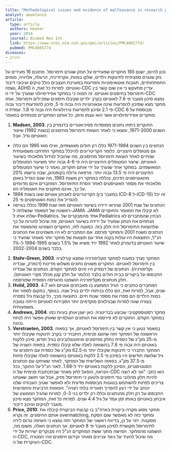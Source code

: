 ```yaml
---
title: "Methodological issues and evidence of malfeasance in research purporting to show thimerosal in vaccines is safe"
analyst: amantonio
article:
  type: article
  authors: Hooker
  year: 2014
  journal: Biomed Res Int
  link: https://www.ncbi.nlm.nih.gov/pmc/articles/PMC4065774/
  pubmed: PMC4065774
diseases:
- אוטיזם
---
```


נכון להיום, ישנם 165 מחקרים שמעידים על הנזק שגורם תימרוסל. מתוכם 16 מעידים על נזק שנגרם ספציפית לתינוקות וילדים, שלקו במוות, אקרודיניה, הרעלה, אלרגיה, מומים התפתחותיים, תגובות אוטואימוניות והפרעות במערכת העצבים כולל טיקים ועיכובי דיבור ושפה, ADHD ואוטיזם. למרות כל זאת, ה-CDC עדיין מתעקש כי אין שום קשר בין תימרוסל בחיסונים ואוטיזם. זה תמוה כי במחקר אפידימיולגי שנערך על ידי ה-CDC נמצא סיכון מוגבר פי 7.6 לאוטיזם בקרב ילדים שקיבלו חיסונים שמכילים תימרוסל. אותו מחקר מצא שסיכון להפרעות שינה אנאורגניות היה גבוה פי 5, סיכון להפרעות דיבור גבוה פי 2.1 וסיכון להפרעות נוירולוגיות היה גבוה פי 1.8.
עמדת ה-CDC מבוססת על 6 מחקרים אפידימיולגיים אשר הוא עצמו מימן. כל אותם המחקרים מנותחים במאמר:
1) **Madsen, 2003**. החוקרים ניתחו נתונים ממוסדות פסיכיאטריים בדנמרק בין השנים 1971-2000, ומצאו כי לאחר הוצאת תימרוסל מחיסונים (בשנת 1992) שיעור האוטיזם גדל. אבל:
- הנתונים בין השנים 1971-1994 כללו רק חולים מאושפזים, ואילו מאז 1995 הם כללו גם מטופלים חיצוניים. כלומר הקריטריונים להיכלל במחקר התרחבו משמעותית שנתיים לאחר הוצאת תימרוסל מחיסונים, מה שהוביל לגידול מלאכותי בשיעור האוטיזם. שיעור המטופלים החיצוניים היה פי 4-6 גבוה יותר משיעור המטופלים המאושפזים. במחקר אחר שנערך על ידי אותם חוקרים, נאמר כי שיעור המטופלים החיצוניים היה פי 13.5 גבוה יותר. מרפאה גדולה בקופנהגן, שבה נרשמו 20% מהאוטיסטים הדנים, נכללה במחקר רק משנת 1993, מה שגם הגדיל באופן מלאכותי את מספר האוטיסטים לאחר הסרת התימרוסל. המחברים אינם מדווחים על כך, ואינם מתקנים את האנומליה הזו.
- הקריטריונים לאבחון אוטיזם שונו בשנת 1994 (במעבר בין ICD-8 ל-ICD-10) זה יכל להגדיל את כמות האוטיסטים פי 25.
- הנתונים של שנת 2001 שהראו ירידה בשיעור האוטיזם מאז שנת 1999 נכללו בגרסה ראשונה של המאמר שנשלחה ל-JAMA. JAMA לא קיבלו את המאמר והחוקרים שלחו אותו ל-Pediatrics. אחד מהמבקרים של Pediatrics הבחין שהמחברים לא מנתחים את הנתון שמעיד על ירידה בשיעור האוטיזם, מה שיכול להורות על כך שלהוצאת התימרוסל היה חלק בזה. כמענה לזה, החוקרים השמיטו מהמאמר את הנתונים משנת 2001 והמחקר פורסם. אם המחברים לא היו משמיטים את הנתונים הנ"ל, התוצאות היו עולות בקנה אחד עם תוצאות של מחקר יותר מאוחר שהעיד כי שיעור האוטיזם בדנמרק לאחר 1992 ירד משיא של 1.5% בשנים 1994-1995 ל-1% בלבד בשנים 2002-2004.
2) **Stehr-Green, 2003**. המחקר נערך כמענה למחקר מקליפורניה שמצא קורלציה בין תימרוסל לאוטיזם. החוקרים משווים נתונים משלוש מדינות (דנמרק, שבדיה וקליפורניה). הנתונים של דנמרק היו זהים למחקר הקודם. הנתונים של שבדיה התבססו על ביקורים בבית חולים בלבד (כלומר על חלק קטן מכלל מקרי האוטיזם). חלק מנתונים מקליפורניה הושמטו מהגרסה הסופית שפורסמה.
3) **Hviid, 2003**. המחברים כותבים כי הגיל הממוצע בו מאבחנים אוטיזם הוא 4.7 שנים, אבל, למרות זאת, הם כללו בניתוח ילדים בגיל שנה. בנוסף, במקום לספור את כמות הילדים הם ספרו את מספר שנות חיים. כתוצאה מכך, כל קבוצת גיל נספרה בצורה שווה למרות שבגילאים מוקדמים יותר הסבירות לאוטיזם הייתה נמובה משמעותית.
4) **Andrews, 2004**. מחקר רסטוספקטיבי שבוצע בבריטניה. כאן ישנן אותן בעיות כמו במחקר הקודם. החוקרים לא פירסמו את הנתונים הגולמיים שאותן אפשר היה לנתח נכונה.
5) **Verstraeten, 2003**. במאמר נטען כי אין קשר בין תימרוסל לאוטיזם, אך בפאזה הראשונה של המחקר הזה שהוצג פנימית, התברר כי בקרב תינוקות שקיבלו יותר מ-25 מק"ג של כספית כחלק מחיסונים ואימונוגלובינים בגיל חודש, סיכון ללקות באוטיזם היה גבוה פי 7.6 בהשוואה לאלה שלא קיבלו כספית. בפאזה השניה של המחקר התברר כי תינוקות שקיבלו יותר מ-62.5 מק"ג של כספית עם חיסונים עד גיל שלושה חודשים היו בסיכון פי 2.5 ללקות באוטיזם בהשוואה לאלה שקיבלו פחות מ-37.5 מק"ג. בפאזה השלישית של המחקר, לאחר ששיחקו עם הנתונים הסטטיסטיים, הסיכון ללקות באוטיזם ירד ל-1.69. לאור הנ"ל על החוקר, ככל הנראה, הופעל לחץ מאחר שבתכתובת פנימית של ה-CDC הוא כתב: "אני לא רוצה להיות חלק מהלובי נגד חיסונים ולטעון כי תימרוסל מזיק, אבל אני חושב שאנחנו צריכים לפחות להשתמש בטענות מבוססות מדעית ולא לאפשר שטיב העבודה שלנו יוכתב על ידי רצון להפריך תאוריה בלתי רצויה". הפאזות הרביעית והחמישית התבססו על רק חלק מהנתונים וכללו רק ילדים בני 0-3, למרות שהגיל הממוצע של איבחון באוטיזם באותו זמן עמד על גיל 4.4 שנים. למרות כל זאת, המחקר מצא סיכון מוגבר לטיקים ועיכוב דיבור.
6) **Price, 2010**. מחקר מסוג מקרה-ביקורת בארה"ב בו קבוצת הביקורת קיבלה את אותם החיסונים. זה נקרא overmatching, ומחקר כזה לא מאפשר שום הסקת מסקנות. יתר על כן, בדיווח ראשוני של המחקר הזה נמצא כי חשיפה טרום לידה לתימרוסל מקושרת לסיכון מוגבר פי 8 לאוטיזם. אך הנתונים האלה, משום מה, הושמטו מהמחקר.
חמישה מתוך ששת המחקרים הנ"ל היו מבוקרים ישירות על ידי ה-CDC, מה שיכול להעיד על ניגוד עניינים מאחר וקידום חיסונים זוהי המטרה העיקרית של ה-CDC.
